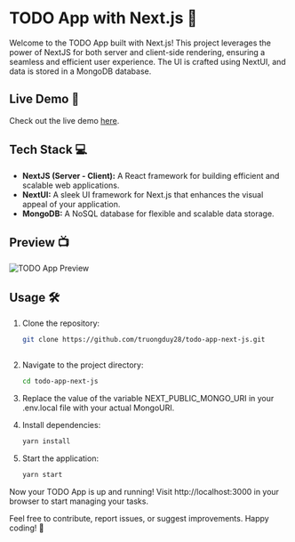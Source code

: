 # TODO App with Next.js 🚀

Welcome to the TODO App built with Next.js! This project leverages the power of NextJS for both server and client-side rendering, ensuring a seamless and efficient user experience. The UI is crafted using NextUI, and data is stored in a MongoDB database.

## Live Demo 🚀
Check out the live demo [here](https://basic-todo-nextjs.vercel.app/).

## Tech Stack 💻
- **NextJS (Server - Client):** A React framework for building efficient and scalable web applications.
- **NextUI:** A sleek UI framework for Next.js that enhances the visual appeal of your application.
- **MongoDB:** A NoSQL database for flexible and scalable data storage.

## Preview 📺
![TODO App Preview](https://github.com/truongduy28/todo-app-next-js/assets/88228203/ac91a057-7a45-4123-bd4f-8a255cddb201)

## Usage 🛠️
1. Clone the repository:
   ```bash
   git clone https://github.com/truongduy28/todo-app-next-js.git  
  
2. Navigate to the project directory:
   ```bash
   cd todo-app-next-js  

3. Replace the value of the variable NEXT_PUBLIC_MONGO_URI in your .env.local file with your actual MongoURI.


4. Install dependencies:
   ```bash
   yarn install  

5. Start the application:
   ```bash
   yarn start  

Now your TODO App is up and running! Visit http://localhost:3000 in your browser to start managing your tasks.

Feel free to contribute, report issues, or suggest improvements. Happy coding! 🚀



